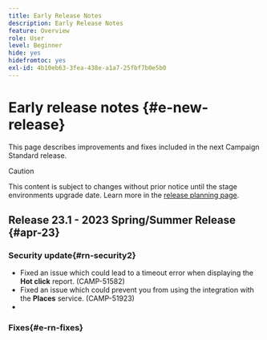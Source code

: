 ```yaml
---
title: Early Release Notes
description: Early Release Notes
feature: Overview
role: User
level: Beginner
hide: yes
hidefromtoc: yes
exl-id: 4b10eb63-3fea-438e-a1a7-25fbf7b0e5b0
---
```


# Early release notes {#e-new-release}

This page describes improvements and fixes included in the next Campaign Standard release.

>[!CAUTION]
>
> This content is subject to changes without prior notice until the stage environments upgrade date. Learn more in the [release planning page](../../rn/using/release-planning.md).

## Release 23.1 - 2023 Spring/Summer Release {#apr-23}

### Security update{#rn-security2}

* Fixed an issue which could lead to a timeout error when displaying the **Hot click** report. (CAMP-51582)
* Fixed an issue which could prevent you from using the integration with the **Places** service. (CAMP-51923)
* 


### Fixes{#e-rn-fixes}



